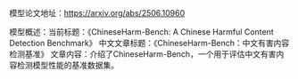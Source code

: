 模型论文地址：https://arxiv.org/abs/2506.10960

模型概述：当前标题：《ChineseHarm-Bench: A Chinese Harmful Content Detection Benchmark》
中文文章标题：《ChineseHarm-Bench：中文有害内容检测基准》
文章内容：介绍了ChineseHarm-Bench，一个用于评估中文有害内容检测模型性能的基准数据集。
